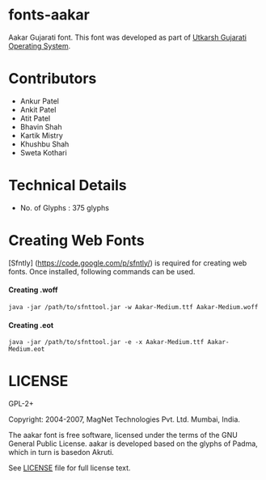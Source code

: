 fonts-aakar
===========

Aakar Gujarati font. This font was developed as part of [Utkarsh Gujarati Operating System](http://www.utkarsh.org).

Contributors
============
* Ankur Patel
* Ankit Patel
* Atit Patel
* Bhavin Shah
* Kartik Mistry
* Khushbu Shah
* Sweta Kothari

Technical Details
=================
* No. of Glyphs : 375 glyphs

Creating Web Fonts
==================
[Sfntly] (https://code.google.com/p/sfntly/) is required for creating web fonts. Once installed, following commands can be used.

#### Creating .woff
```
java -jar /path/to/sfnttool.jar -w Aakar-Medium.ttf Aakar-Medium.woff
```

#### Creating .eot
```
java -jar /path/to/sfnttool.jar -e -x Aakar-Medium.ttf Aakar-Medium.eot
```

LICENSE
=======
GPL-2+

Copyright: 2004-2007, MagNet Technologies Pvt. Ltd. Mumbai, India.

The aakar font is free software, licensed under the terms of the GNU General
Public License. aakar is developed based on the glyphs of Padma, which in turn
is basedon Akruti.

See [LICENSE](https://github.com/kartikm/fonts-aakar/blob/master/LICENSE) file for full license text.

